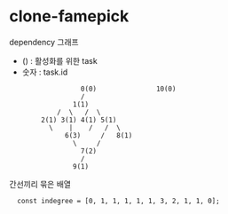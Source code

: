 # clone-famepick

dependency 그래프

- () : 활성화를 위한 task
- 숫자 : task.id

```
                  0(0)               10(0)
                  /
                1(1)
            /  \   /  \
        2(1) 3(1) 4(1) 5(1)
          \    |    /   /  \
              6(3)     /   8(1)
                \     /
                  7(2)
                  /
                9(1)
```

간선끼리 묶은 배열

```
  const indegree = [0, 1, 1, 1, 1, 1, 3, 2, 1, 1, 0];
```
